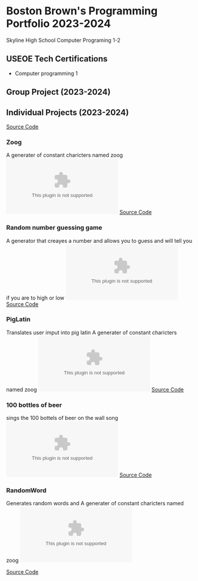 # Boston Brown's Programming Portfolio 2023-2024
Skyline High School Computer Programing 1-2

## USEOE Tech Certifications 
* Computer programming 1

## Group Project (2023-2024)

## Individual Projects (2023-2024)
[Source Code]([https://github.com/Sirpugington683/Programing-reposotory/files/14144673/GuessingNumCode.png.zip](https://replit.com/@9702029/OutstandingInsecureConnection))
### Zoog
A generater of constant charicters named zoog
![Gameplay](https://github.com/Sirpugington683/Programing-reposotory/files/14116259/zoog.png.zip)
[Source Code](https://github.com/Sirpugington683/Programing-reposotory/files/14116280/zoogs.zip)

### Random number guessing game
A generator that creayes a number and allows you to guess and will tell you if you are to high or low
![Gameplay](https://github.com/Sirpugington683/Programing-reposotory/files/14144669/GuessingNum.png.zip)
[Source Code](https://github.com/Sirpugington683/Programing-reposotory/files/14144673/GuessingNumCode.png.zip)

### PigLatin
Translates user imput into pig latin
A generater of constant charicters named zoog
![Gameplay](https://github.com/Sirpugington683/Programing-reposotory/files/14144683/PigLatin.png.zip)
[Source Code](https://github.com/Sirpugington683/Programing-reposotory/files/14144695/Screenshot.2024-02-02.at.12.45.07.PM.png.zip)


### 100 bottles of beer
sings the 100 bottels of beer on the wall song
![Gameplay](https://github.com/Sirpugington683/Programing-reposotory/files/14144705/100Beer.png.zip)
[Source Code](https://github.com/Sirpugington683/Programing-reposotory/files/14144712/Screenshot.2024-02-02.at.12.47.51.PM.png.zip)


### RandomWord
Generates random words and
A generater of constant charicters named zoog
![Gameplay](https://github.com/Sirpugington683/Programing-reposotory/files/14144749/ranWord.2.png.zip)

[Source Code](https://github.com/Sirpugington683/Programing-reposotory/files/14144744/Screenshot.2024-02-02.at.12.49.19.PM.png.zip)
